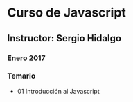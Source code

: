 # Curso de Javascript
## Instructor: Sergio Hidalgo
### Enero 2017

### Temario
* 01 Introducción al Javascript
